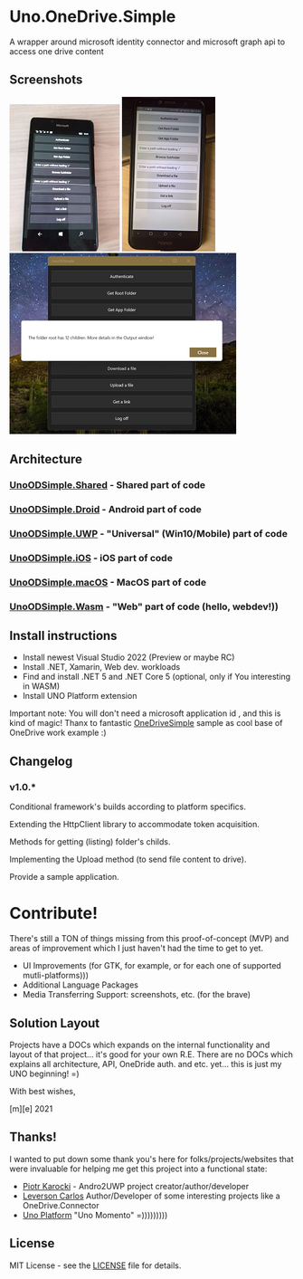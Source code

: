 # Uno.OneDrive.Simple 
A wrapper around microsoft identity connector and microsoft graph api to access one drive content

## Screenshots
![Shot 1](Images/shot1.png)
![Shot 2](Images/shot2.png)
![Shot 3](Images/shot3.png)

## Architecture
### [UnoODSimple.Shared](/UnoODSimple.Shared) - Shared part of code
### [UnoODSimple.Droid](UnoODSimple.Droid) - Android part of code
### [UnoODSimple.UWP](UnoODSimple.UWP) - "Universal" (Win10/Mobile) part of code
### [UnoODSimple.iOS](UnoODSimple.iOS) - iOS part of code
### [UnoODSimple.macOS](UnoODSimple.macOS) - MacOS part of code
### [UnoODSimple.Wasm](UnoODSimple.Wasm) - "Web" part of code (hello, webdev!))


## Install instructions
* Install newest Visual Studio 2022 (Preview or maybe RC) 
* Install .NET, Xamarin, Web dev. workloads
* Find and install .NET 5 and .NET Core 5 (optional, only if You interesting in WASM) 
* Install UNO Platform extension
   
Important note:  You will don't need a microsoft application id , and this is kind of magic! 
Thanx to fantastic  [OneDriveSimple](https://onedrive.live.com/redir?resid=40CFFDE85F1AB56A!2170&authkey=!ANdUUFzrZtx8eCY)
sample as cool base of OneDrive work example :)


## Changelog
### v1.0.*

Conditional framework's builds according to platform specifics.
  
Extending the HttpClient library to accommodate token acquisition.  

Methods for getting (listing) folder's childs. 

Implementing the Upload method (to send file content to drive). 

Provide a sample application.


# Contribute!
There's still a TON of things missing from this proof-of-concept (MVP) and areas of improvement 
which I just haven't had the time to get to yet.
- UI Improvements (for GTK, for example, or for each one of supported mutli-platforms)))
- Additional Language Packages
- Media Transferring Support: screenshots, etc. (for the brave)

## Solution Layout
Projects have a DOCs which expands on the internal functionality and layout of that project... it's good for your own R.E. 
There are no DOCs which explains all architecture, API, OneDride auth. and etc. yet... 
this is just my UNO beginning! =) 

With best wishes,

  [m][e] 2021

## Thanks!
I wanted to put down some thank you's here for folks/projects/websites that were invaluable for helping me get this project into a functional state:
* [Piotr Karocki](https://github.com/pkar70) - Andro2UWP project creator/author/developer
* [Leverson Carlos](https://github.com/LeversonCarlos) Author/Developer of some interesting projects like a OneDrive.Connector
* [Uno Platform](https://github.com/unoplatform) "Uno Momento" =)))))))))

## License
MIT License - see the [LICENSE](LICENSE) file for details.
